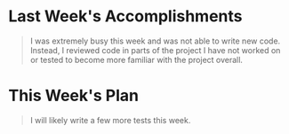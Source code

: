 # Last Week's Accomplishments

> I was extremely busy this week and was not able to write new code. Instead, I reviewed code in parts of the project 
> I have not worked on or tested to become more familiar with the project overall. 

# This Week's Plan

> I will likely write a few more tests this week.
